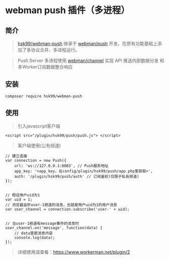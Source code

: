 
# webman push 插件（多进程）

## 简介

> [hsk99/webman-push](https://github.com/hsk99/webman-push "hsk99/webman-push") 继承于 [webman/push](https://github.com/webman-php/push "webman/push") 开发，在原有功能基础上添加了多协议合并、多进程运行。

> Push Server 多进程使用 [webman/channel](https://github.com/webman-php/channel "webman/channel") 实现 API 推送内部数据分发 和 多Worker订阅数据整合响应


## 安装

` composer require hsk99/webman-push `


## 使用

> 引入javascript客户端

` <script src="/plugin/hsk99/push/push.js"> </script> `

> 客户端使用(公有频道)

```
// 建立连接
var connection = new Push({
    url: 'ws://127.0.0.1:8803', // Push服务地址
    app_key: '<app_key，在config/plugin/hsk99/push/app.php里获取>',
    auth: '/plugin/hsk99/push/auth' // 订阅鉴权(仅限于私有频道)
});


// 假设用户uid为1
var uid = 1;
// 浏览器监听user-1频道的消息，也就是用户uid为1的用户消息
var user_channel = connection.subscribe('user-' + uid);


// 当user-1频道有message事件的消息时
user_channel.on('message', function(data) {
    // data里是消息内容
    console.log(data);
});
```

> 详细使用请查看：https://www.workerman.net/plugin/2